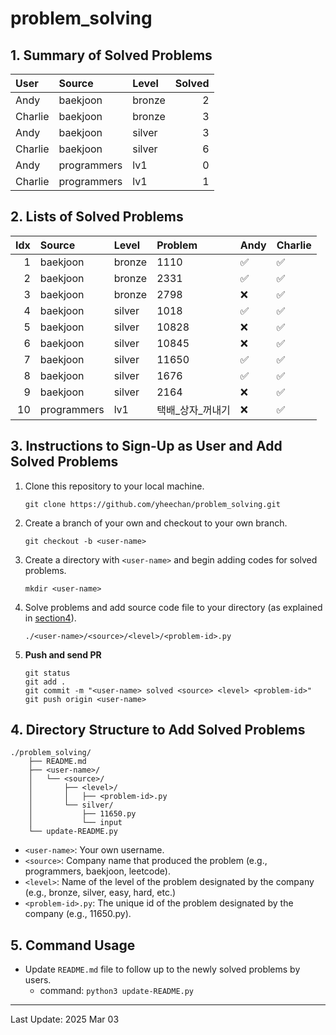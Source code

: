 # problem_solving

## 1. Summary of Solved Problems
<!-- START_TABLE_SUMMARY -->
| User    | Source      | Level   |   Solved |
|:--------|:------------|:--------|---------:|
| Andy    | baekjoon    | bronze  |        2 |
| Charlie | baekjoon    | bronze  |        3 |
| Andy    | baekjoon    | silver  |        3 |
| Charlie | baekjoon    | silver  |        6 |
| Andy    | programmers | lv1     |        0 |
| Charlie | programmers | lv1     |        1 |
<!-- END_TABLE_SUMMARY -->

## 2. Lists of Solved Problems
<!-- START_TABLE_LIST -->
|   Idx | Source      | Level   | Problem          | Andy   | Charlie   |
|------:|:------------|:--------|:-----------------|:-------|:----------|
|     1 | baekjoon    | bronze  | 1110             | ✅     | ✅        |
|     2 | baekjoon    | bronze  | 2331             | ✅     | ✅        |
|     3 | baekjoon    | bronze  | 2798             | ❌     | ✅        |
|     4 | baekjoon    | silver  | 1018             | ✅     | ✅        |
|     5 | baekjoon    | silver  | 10828            | ❌     | ✅        |
|     6 | baekjoon    | silver  | 10845            | ❌     | ✅        |
|     7 | baekjoon    | silver  | 11650            | ✅     | ✅        |
|     8 | baekjoon    | silver  | 1676             | ✅     | ✅        |
|     9 | baekjoon    | silver  | 2164             | ❌     | ✅        |
|    10 | programmers | lv1     | 택배_상자_꺼내기 | ❌     | ✅        |
<!-- END_TABLE_LIST -->

## 3. Instructions to Sign-Up as User and Add Solved Problems
1. Clone this repository to your local machine.
    ```
    git clone https://github.com/yheechan/problem_solving.git
    ```
2. Create a branch of your own and checkout to your own branch.
    ```
    git checkout -b <user-name>
    ```
3. Create a directory with ``<user-name>`` and begin adding codes for solved problems.
    ```
    mkdir <user-name>
    ```
4. Solve problems and add source code file to your directory (as explained in [section4](#4-directory-structure-to-add-solved-problems)).
    ```
    ./<user-name>/<source>/<level>/<problem-id>.py
    ```
5. **Push and send PR**
    ```
    git status
    git add .
    git commit -m "<user-name> solved <source> <level> <problem-id>"
    git push origin <user-name>
    ```

## 4. Directory Structure to Add Solved Problems
```
./problem_solving/
    ├── README.md
    ├── <user-name>/
    │   └── <source>/
    │       ├── <level>/
    │       │   ├── <problem-id>.py
    │       └── silver/
    │           ├── 11650.py
    │           └── input
    └── update-README.py
```
* ``<user-name>``: Your own username.
* ``<source>``: Company name that produced the problem (e.g., programmers, baekjoon, leetcode).
* ``<level>``: Name of the level of the problem designated by the company (e.g., bronze, silver, easy, hard, etc.)
* ``<problem-id>.py``: The unique id of the problem designated by the company (e.g., 11650.py).


## 5. Command Usage
* Update ``README.md`` file to follow up to the newly solved problems by users.
  * command: ``python3 update-README.py``

---

<!-- START_LAST_UPDATED -->
Last Update: 2025 Mar 03
<!-- END_LAST_UPDATED -->
